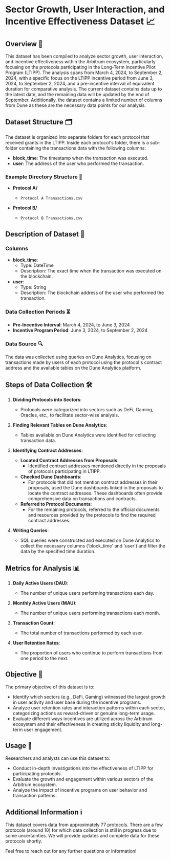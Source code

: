 # Sector Growth, User Interaction, and Incentive Effectiveness Dataset 📈

## Overview 🌟
This dataset has been compiled to analyze sector growth, user interaction, and incentive effectiveness within the Arbitrum ecosystem, particularly focusing on the protocols participating in the Long-Term Incentive Pilot Program (LTIPP). The analysis spans from March 4, 2024, to September 2, 2024, with a specific focus on the LTIPP incentive period from June 3, 2024, to September 2, 2024, and a pre-incentive interval of equivalent duration for comparative analysis. The current dataset contains data up to the latest date, and the remaining data will be updated by the end of September. Additionally, the dataset contains a limited number of columns from Dune as these are the necessary data points for our analysis.

## Dataset Structure 🗂️
The dataset is organized into separate folders for each protocol that received grants in the LTIPP. Inside each protocol's folder, there is a sub-folder containing the transactions data with the following columns:

- **block_time**: The timestamp when the transaction was executed.
- **user**: The address of the user who performed the transaction.

### Example Directory Structure 📁

- **Protocol A/**
    - `Protocol A Transactions.csv`

- **Protocol B/**
    - `Protocol B Transactions.csv`

## Description of Dataset 📝

### Columns

- **block_time**:
  - Type: DateTime
  - Description: The exact time when the transaction was executed on the blockchain.
- **user**:
  - Type: String
  - Description: The blockchain address of the user who performed the transaction.

### Data Collection Periods ⏳

- **Pre-Incentive Interval**: March 4, 2024, to June 3, 2024
- **Incentive Program Period**: June 3, 2024, to September 2, 2024

### Data Source 🔍

The data was collected using queries on Dune Analytics, focusing on transactions made by users of each protocol using the protocol's contract address and the available tables on the Dune Analytics platform.

## Steps of Data Collection 🛠️

1. **Dividing Protocols into Sectors**: 
   - Protocols were categorized into sectors such as DeFi, Gaming, Oracles, etc., to facilitate sector-wise analysis.

2. **Finding Relevant Tables on Dune Analytics**: 
   - Tables available on Dune Analytics were identified for collecting transaction data.

3. **Identifying Contract Addresses**: 
   - **Located Contract Addresses from Proposals**:
     - Identified contract addresses mentioned directly in the proposals of protocols participating in LTIPP.
   - **Checked Dune Dashboards**:
     - For protocols that did not mention contract addresses in their proposals, used the Dune dashboards linked in the proposals to locate the contract addresses. These dashboards often provide comprehensive data on transactions and contracts.
   - **Referred to Protocol Documents**:
     - For the remaining protocols, referred to the official documents and resources provided by the protocols to find the required contract addresses.

4. **Writing Queries**: 
   - SQL queries were constructed and executed on Dune Analytics to collect the necessary columns ('block_time' and 'user') and filter the data by the specified time duration.

## Metrics for Analysis 📊

1. **Daily Active Users (DAU)**: 
   - The number of unique users performing transactions each day.

2. **Monthly Active Users (MAU)**: 
   - The number of unique users performing transactions each month.

3. **Transaction Count**: 
   - The total number of transactions performed by each user.

4. **User Retention Rates**: 
   - The proportion of users who continue to perform transactions from one period to the next.

## Objective 🎯

The primary objective of this dataset is to:

- Identify which sectors (e.g., DeFi, Gaming) witnessed the largest growth in user activity and user base during the incentive programs.
- Analyze user retention rates and interaction patterns within each sector, categorizing actions as reward-driven or genuine long-term usage.
- Evaluate different ways incentives are utilized across the Arbitrum ecosystem and their effectiveness in creating sticky liquidity and long-term user engagement.

## Usage 🔧

Researchers and analysts can use this dataset to:

- Conduct in-depth investigations into the effectiveness of LTIPP for participating protocols.
- Evaluate the growth and engagement within various sectors of the Arbitrum ecosystem.
- Analyze the impact of incentive programs on user behavior and transaction patterns.

## Additional Information ℹ️

This dataset covers data from approximately 77 protocols. There are a few protocols (around 10) for which data collection is still in progress due to some uncertainties. We will provide updates and complete data for these protocols shortly.

Feel free to reach out for any further questions or information!

